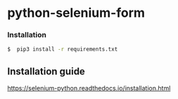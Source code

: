 # python-selenium-form

### Installation
```sh
$  pip3 install -r requirements.txt
```


## Installation guide

https://selenium-python.readthedocs.io/installation.html


